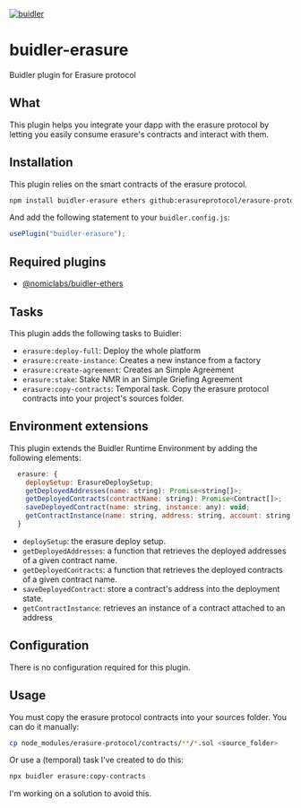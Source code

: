 [![buidler](https://buidler.dev/buidler-plugin-badge.svg?1)](https://buidler.dev)
# buidler-erasure

Buidler plugin for Erasure protocol

## What

This plugin helps you integrate your dapp with the erasure protocol by letting you easily consume erasure's contracts and interact with them.

## Installation

This plugin relies on the smart contracts of the erasure protocol.

```bash
npm install buidler-erasure ethers github:erasureprotocol/erasure-protocol#master
```
And add the following statement to your `buidler.config.js`:

```js
usePlugin("buidler-erasure");
```

## Required plugins

- [@nomiclabs/buidler-ethers](https://github.com/nomiclabs/buidler/tree/master/packages/buidler-ethers)

## Tasks


This plugin adds the following tasks to Buidler:

- `erasure:deploy-full`: Deploy the whole platform
- `erasure:create-instance`: Creates a new instance from a factory
- `erasure:create-agreement`:	Creates an Simple Agreement
- `erasure:stake`: Stake NMR in an Simple Griefing Agreement
- `erasure:copy-contracts`: Temporal task. Copy the erasure protocol contracts into your project's sources folder.


## Environment extensions

This plugin extends the Buidler Runtime Environment by adding the following elements:

```js
  erasure: {
    deploySetup: ErasureDeploySetup;
    getDeployedAddresses(name: string): Promise<string[]>;
    getDeployedContracts(contractName: string): Promise<Contract[]>;
    saveDeployedContract(name: string, instance: any): void;
    getContractInstance(name: string, address: string, account: string | Signer): Contract;
  }
```

- `deploySetup`: the erasure deploy setup.
- `getDeployedAddresses`: a function that retrieves the deployed addresses of a given contract name.
- `getDeployedContracts`: a function that retrieves the deployed contracts of a given contract name.
- `saveDeployedContract`: store a contract's address into the deployment state.
- `getContractInstance`: retrieves an instance of a contract attached to an address


## Configuration

There is no configuration required for this plugin.


## Usage

You must copy the erasure protocol contracts into your sources folder. You can do it manually:
```bash
cp node_modules/erasure-protocol/contracts/**/*.sol <source_folder>
```
Or use a (temporal) task I've created to do this:
```bash
npx buidler erasure:copy-contracts
```
I'm working on a solution to avoid this.
